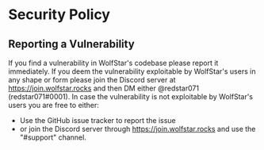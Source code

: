 # Security Policy

## Reporting a Vulnerability

If you find a vulnerability in WolfStar's codebase please report it immediately. If you deem the vulnerability exploitable
by WolfStar's users in any shape or form please join the Discord server at https://join.wolfstar.rocks and then DM either
@redstar071 (redstar071#0001). In case the vulnerability is not exploitable by WolfStar's users you are free
to either:

-   Use the GitHub issue tracker to report the issue
-   or join the Discord server through https://join.wolfstar.rocks and use the "#support" channel.
